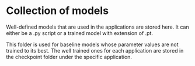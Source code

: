 # Collection of models

Well-defined models that are used in the applications are stored here. It can either be a .py script or a trained model with extension of .pt.

This folder is used for baseline models whose parameter values are not trained to its best. The well trained ones for each application are stored in the checkpoint folder under the specific application.




